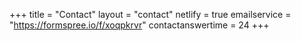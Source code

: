 +++
title = "Contact"
layout = "contact"
netlify = true
emailservice = "https://formspree.io/f/xoqpkrvr"
contactanswertime = 24
+++

